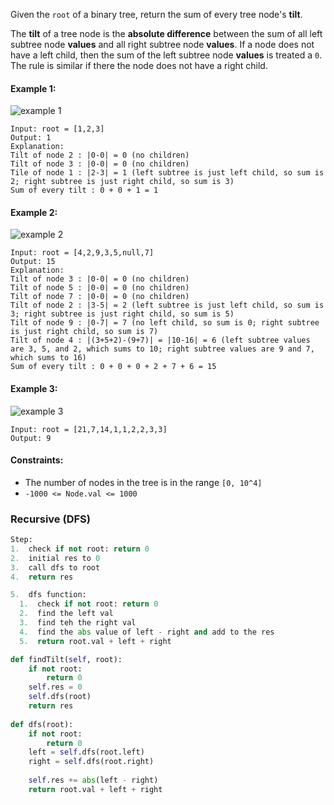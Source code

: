Given the `root` of a binary tree, return the sum of every tree node's <strong>tilt</strong>.

The <strong>tilt</strong> of a tree node is the <strong>absolute difference</strong> between the sum of all left subtree node <strong>values</strong> and all right subtree node <strong>values</strong>. If a node does not have a left child, then the sum of the left subtree node <strong>values</strong> is treated a `0`. The rule is similar if there the node does not have a right child.

#### Example 1:
![example 1](https://assets.leetcode.com/uploads/2020/10/20/tilt1.jpg)
```
Input: root = [1,2,3]
Output: 1
Explanation: 
Tilt of node 2 : |0-0| = 0 (no children)
Tilt of node 3 : |0-0| = 0 (no children)
Tile of node 1 : |2-3| = 1 (left subtree is just left child, so sum is 2; right subtree is just right child, so sum is 3)
Sum of every tilt : 0 + 0 + 1 = 1
```

#### Example 2:
![example 2](https://assets.leetcode.com/uploads/2020/10/20/tilt2.jpg)
```
Input: root = [4,2,9,3,5,null,7]
Output: 15
Explanation: 
Tilt of node 3 : |0-0| = 0 (no children)
Tilt of node 5 : |0-0| = 0 (no children)
Tilt of node 7 : |0-0| = 0 (no children)
Tilt of node 2 : |3-5| = 2 (left subtree is just left child, so sum is 3; right subtree is just right child, so sum is 5)
Tilt of node 9 : |0-7| = 7 (no left child, so sum is 0; right subtree is just right child, so sum is 7)
Tilt of node 4 : |(3+5+2)-(9+7)| = |10-16| = 6 (left subtree values are 3, 5, and 2, which sums to 10; right subtree values are 9 and 7, which sums to 16)
Sum of every tilt : 0 + 0 + 0 + 2 + 7 + 6 = 15
```

#### Example 3:
![example 3](https://assets.leetcode.com/uploads/2020/10/20/tilt3.jpg)
```
Input: root = [21,7,14,1,1,2,2,3,3]
Output: 9
```

#### Constraints:
  * The number of nodes in the tree is in the range `[0, 10^4]`
  * `-1000 <= Node.val <= 1000`
  
### Recursive (DFS)
```python
Step:
1.  check if not root: return 0
2.  initial res to 0
3.  call dfs to root
4.  return res

5.  dfs function:
  1.  check if not root: return 0
  2.  find the left val
  3.  find teh the right val
  4.  find the abs value of left - right and add to the res
  5.  return root.val + left + right

def findTilt(self, root):
    if not root:
        return 0
    self.res = 0
    self.dfs(root)
    return res
    
def dfs(root):
    if not root:
        return 0
    left = self.dfs(root.left)
    right = self.dfs(root.right)
    
    self.res += abs(left - right)
    return root.val + left + right
```
